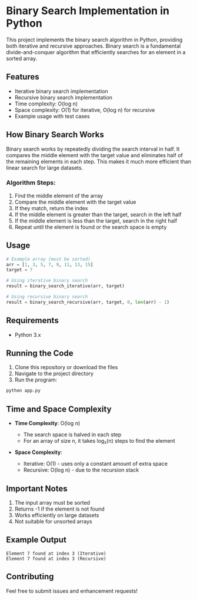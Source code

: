 # Binary Search Implementation in Python

This project implements the binary search algorithm in Python, providing both iterative and recursive approaches. Binary search is a fundamental divide-and-conquer algorithm that efficiently searches for an element in a sorted array.

## Features

- Iterative binary search implementation
- Recursive binary search implementation
- Time complexity: O(log n)
- Space complexity: O(1) for iterative, O(log n) for recursive
- Example usage with test cases

## How Binary Search Works

Binary search works by repeatedly dividing the search interval in half. It compares the middle element with the target value and eliminates half of the remaining elements in each step. This makes it much more efficient than linear search for large datasets.

### Algorithm Steps:
1. Find the middle element of the array
2. Compare the middle element with the target value
3. If they match, return the index
4. If the middle element is greater than the target, search in the left half
5. If the middle element is less than the target, search in the right half
6. Repeat until the element is found or the search space is empty

## Usage

```python
# Example array (must be sorted)
arr = [1, 3, 5, 7, 9, 11, 13, 15]
target = 7

# Using iterative binary search
result = binary_search_iterative(arr, target)

# Using recursive binary search
result = binary_search_recursive(arr, target, 0, len(arr) - 1)
```

## Requirements

- Python 3.x

## Running the Code

1. Clone this repository or download the files
2. Navigate to the project directory
3. Run the program:
```bash
python app.py
```

## Time and Space Complexity

- **Time Complexity**: O(log n)
  - The search space is halved in each step
  - For an array of size n, it takes log₂(n) steps to find the element

- **Space Complexity**:
  - Iterative: O(1) - uses only a constant amount of extra space
  - Recursive: O(log n) - due to the recursion stack

## Important Notes

1. The input array must be sorted
2. Returns -1 if the element is not found
3. Works efficiently on large datasets
4. Not suitable for unsorted arrays

## Example Output

```
Element 7 found at index 3 (Iterative)
Element 7 found at index 3 (Recursive)
```

## Contributing

Feel free to submit issues and enhancement requests! 